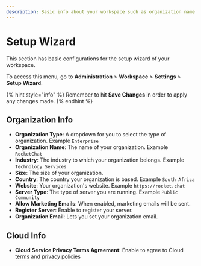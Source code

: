 ```yaml
---
description: Basic info about your workspace such as organization name and country
---
```


# Setup Wizard

This section has basic configurations for the setup wizard of your workspace.

To access this menu, go to **Administration** > **Workspace** > **Settings** > **Setup Wizard**.

{% hint style="info" %}
Remember to hit **Save Changes** in order to apply any changes made.
{% endhint %}

## Organization Info

* **Organization Type**: A dropdown for you to select the type of organization. Example `Enterprise`
* **Organization Name**: The name of your organization. Example `RocketChat`
* **Industry**: The industry to which your organization belongs. Example `Technology Services`
* **Size**: The size of your organization.
* **Country**: The country your organization is based. Example `South Africa`
* **Website**: Your organization's website. Example `https://rocket.chat`
* **Server Type**: The type of server you are running. Example `Public Community`
* **Allow Marketing Emails**: When enabled, marketing emails will be sent.
* **Register Server**: Enable to register your server.
* **Organization Email**: Lets you set your organization email.

## Cloud Info

* **Cloud Service Privacy Terms Agreement**: Enable to agree to Cloud [terms](https://rocket.chat/terms) and [privacy policies](https://rocket.chat/privacy)
